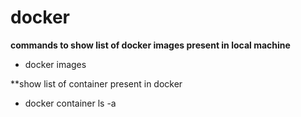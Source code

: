 # docker

**commands to show list of docker images present in local machine**

- docker images

**show list of container present in docker

- docker container ls -a
